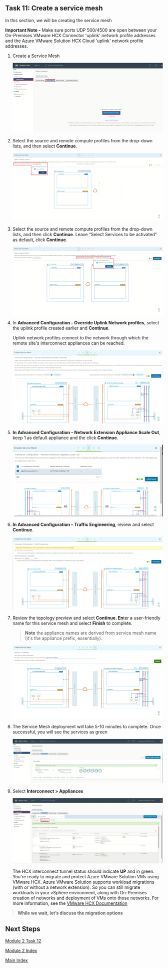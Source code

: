 ## **Task 11: Create a service mesh**

In this section, we will be creating the service mesh

**Important Note -** Make sure ports UDP 500/4500 are open between your
On-Premises VMware HCX Connector 'uplink' network profile addresses and the
Azure VMware Solution HCX Cloud 'uplink' network profile addresses.

1.  Create a Service Mesh

    ![](media/a6e7c6bd61e635bdb676045c8b3c3eb8.png)

2.  Select the source and remote compute profiles from the drop-down lists, and
    then select **Continue**.

    ![](media/1e4fb7c3ea61eca87023844cbd7161e6.png)

3.  Select the source and remote compute profiles from the drop-down lists, and
    then click **Continue**. Leave “Select Services to be activated” as default,
    click **Continue**.

    ![](media/bd05e8cc2b61ca92bf4d5d758e82492c.png)

4.  In **Advanced Configuration - Override Uplink Network profiles**, select the
    uplink profile created earlier and **Continue**.

    Uplink network profiles connect to the network through which the remote
    site's interconnect appliances can be reached.

    ![](media/8b4db6e24421225707124b7dc74e452c.png)

5.  **In Advanced Configuration – Network Extension Appliance Scale Out**, keep
    1 as default appliance and the click **Continue**.

    ![](media/fcff2a6b621256036b2515f4abc0ea4a.png)

6.  **In Advanced Configuration – Traffic Engineering**, review and select
    **Continue**.

    ![](media/6c62979f16c358450a7fd83419080037.png)

7.  Review the topology preview and select **Continue. En**ter a user-friendly
    name for this service mesh and select **Finish** to complete.

    >**Note** the appliance names are derived from service mesh name (it's the
    appliance prefix, essentially).

    ![](media/b44f4a3e490362ea9c938640cf70844a.png)

8.  The Service Mesh deployment will take 5-10 minutes to complete. Once
    successful, you will see the services as green

    ![](media/65b54016fd86d97b552ab4d80cad96b2.png)

9.  Select **Interconnect \> Appliances**

    ![](media/ae9326d87a11b8545920e0db715e71e3.png)

    The HCX interconnect tunnel status should indicate **UP** and in green.
    You're ready to migrate and protect Azure VMware Solution VMs using VMware
    HCX. Azure VMware Solution supports workload migrations (with or without a
    network extension). So you can still migrate workloads in your vSphere
    environment, along with On-Premises creation of networks and deployment of
    VMs onto those networks. For more information, see the [VMware HCX
    Documentation](https://docs.vmware.com/en/VMware-HCX/index.html)

>**While we wait, let’s discuss the migration options**

## Next Steps

[Module 2 Task 12](module-2-task-12)

[Module 2 Index](module-2-index)

[Main Index](index)